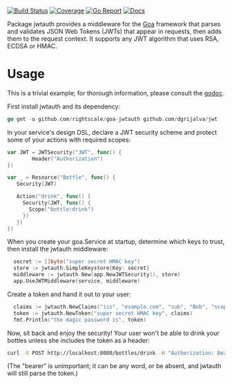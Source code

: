 [![Build Status](https://travis-ci.org/rightscale/goa-jwtauth.png)](https://travis-ci.org/rightscale/goa-jwtauth) [![Coverage](https://coveralls.io/repos/github/rightscale/goa-jwtauth/badge.svg?branch=master)](https://coveralls.io/github/rightscale/goa-jwtauth?branch=master) [![Go Report](https://goreportcard.com/badge/github.com/rightscale/goa-jwtauth)](https://goreportcard.com/report/github.com/rightscale/goa-jwtauth) [![Docs](https://img.shields.io/badge/docs-godoc-blue.svg)](https://godoc.org/github.com/rightscale/goa-jwtauth)

Package jwtauth provides a middleware for the [Goa](https://github.com/goadesign/goa)
framework that parses and validates JSON Web Tokens (JWTs) that appear in
requests, then adds them to the request context. It supports any JWT algorithm
that uses RSA, ECDSA or HMAC.

Usage
=====

This is a trivial example; for thorough information, please consult the [godoc](https://godoc.org/github.com/rightscale/goa-jwtauth).

First install jwtauth and its dependency:

```go
go get -u github.com/rightscale/goa-jwtauth github.com/dgrijalva/jwt
```

In your service's design DSL, declare a JWT security scheme and protect some
of your actions with required scopes:

```go
var JWT = JWTSecurity("JWT", func() {
        Header("Authorization")
})

var _ = Resource("Bottle", func() {  
   Security(JWT)

   Action("drink", func() {
     Security(JWT, func() {
       Scope("bottle:drink")
     })
   })      
})
```

When you create your goa.Service at startup, determine which keys to trust,
then install the jwtauth middleware:

```go
  secret := []byte("super secret HMAC key")
  store := jwtauth.SimpleKeystore{Key: secret}
  middleware := jwtauth.New(app.NewJWTSecurity(), store)
  app.UseJWTMiddleware(service, middleware)
```

Create a token and hand it out to your user:

```go
  claims := jwtauth.NewClaims("iss", "example.com", "sub", "Bob", "scopes", []string{"bottle:drink"})
  token := jwtauth.NewToken("super secret HMAC key", claims)
  fmt.Println("the magic password is", token)
```

Now, sit back and enjoy the security! Your user won't be able to drink your
bottles unless she includes the token as a header:

```bash
curl -X POST http://localhost:8080/bottles/drink -H "Authorization: Bearer $myjwt"
```

(The "bearer" is unimportant; it can be any word, or be absent, and jwtauth
will still parse the token.)
